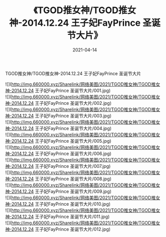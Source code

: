 ﻿---
layout: post
title:  《TGOD推女神/TGOD推女神-2014.12.24 王子妃FayPrince 圣诞节大片》
date:   2021-04-14
img: http://img.660000.xyz/Sharelink/网络美图/2021/TGOD推女神/TGOD推女神-2014.12.24 王子妃FayPrince 圣诞节大片/000.jpg
categories: [美女, 清纯, 唯美]
---

TGOD推女神/TGOD推女神-2014.12.24 王子妃FayPrince 圣诞节大片

 ![](http://img.660000.xyz/Sharelink/网络美图/2021/TGOD推女神/TGOD推女神-2014.12.24 王子妃FayPrince 圣诞节大片/001.jpg) <br>![](http://img.660000.xyz/Sharelink/网络美图/2021/TGOD推女神/TGOD推女神-2014.12.24 王子妃FayPrince 圣诞节大片/002.jpg) <br>![](http://img.660000.xyz/Sharelink/网络美图/2021/TGOD推女神/TGOD推女神-2014.12.24 王子妃FayPrince 圣诞节大片/003.jpg) <br>![](http://img.660000.xyz/Sharelink/网络美图/2021/TGOD推女神/TGOD推女神-2014.12.24 王子妃FayPrince 圣诞节大片/004.jpg) <br>![](http://img.660000.xyz/Sharelink/网络美图/2021/TGOD推女神/TGOD推女神-2014.12.24 王子妃FayPrince 圣诞节大片/005.jpg) <br>![](http://img.660000.xyz/Sharelink/网络美图/2021/TGOD推女神/TGOD推女神-2014.12.24 王子妃FayPrince 圣诞节大片/006.jpg) <br>![](http://img.660000.xyz/Sharelink/网络美图/2021/TGOD推女神/TGOD推女神-2014.12.24 王子妃FayPrince 圣诞节大片/007.jpg) <br>![](http://img.660000.xyz/Sharelink/网络美图/2021/TGOD推女神/TGOD推女神-2014.12.24 王子妃FayPrince 圣诞节大片/008.jpg) <br>![](http://img.660000.xyz/Sharelink/网络美图/2021/TGOD推女神/TGOD推女神-2014.12.24 王子妃FayPrince 圣诞节大片/009.jpg) <br>![](http://img.660000.xyz/Sharelink/网络美图/2021/TGOD推女神/TGOD推女神-2014.12.24 王子妃FayPrince 圣诞节大片/010.jpg) <br>![](http://img.660000.xyz/Sharelink/网络美图/2021/TGOD推女神/TGOD推女神-2014.12.24 王子妃FayPrince 圣诞节大片/011.jpg) <br>![](http://img.660000.xyz/Sharelink/网络美图/2021/TGOD推女神/TGOD推女神-2014.12.24 王子妃FayPrince 圣诞节大片/012.jpg) <br>